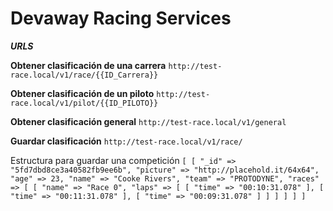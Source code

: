# **Devaway Racing Services**

**_URLS_**

**Obtener clasificación de una carrera**
`http://test-race.local/v1/race/{{ID_Carrera}}`

**Obtener clasificación de un piloto**
`http://test-race.local/v1/pilot/{{ID_PILOTO}}`

**Obtener clasificación general**
`http://test-race.local/v1/general`

**Guardar clasificación**
`http://test-race.local/v1/race/`

Estructura para guardar una competición
`[
    [
     "_id" => "5fd7dbd8ce3a40582fb9ee6b",
     "picture" => "http://placehold.it/64x64",
     "age" => 23,
     "name" => "Cooke Rivers",
     "team" => "PROTODYNE",
     "races" => [
         [
             "name" => "Race 0",
             "laps" => [
                 [
                     "time" => "00:10:31.078"
                 ],
                 [
                     "time" => "00:11:31.078"
                 ],
                 [
                     "time" => "00:09:31.078"
                 ]
             ]
         ]
     ]
    ]
]
`